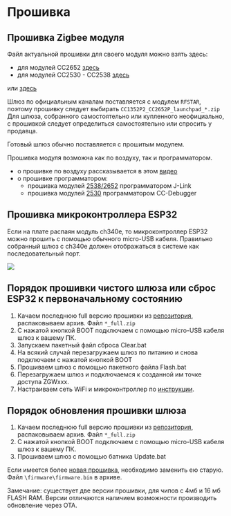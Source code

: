 # Прошивка

## Прошивка Zigbee модуля

Файл актуальной прошивки для своего модуля можно взять здесь:

- для модулей CC2652 [здесь](https://github.com/Koenkk/Z-Stack-firmware/tree/master/coordinator/Z-Stack_3.x.0/bin)
- для модулей CC2530 - CC2538 [здесь](https://github.com/Koenkk/Z-Stack-firmware/tree/master/coordinator/Z-Stack_3.0.x/bin)

или [здесь](https://github.com/slsys/Gateway/tree/master/rom/)

Шлюз по официальным каналам поставляется с модулем `RFSTAR`, поэтому прошивку следует выбирать `CC1352P2_CC2652P_launchpad_*.zip` Для шлюза, собранного самостоятельно или купленного неофициально, с прошивкой следует определиться самостоятельно или спросить у продавца.

Готовый шлюз обычно поставляется с прошитым модулем.

Прошивка модуля возможна как по воздуху, так и программатором.

- о прошивке по воздуху рассказывается в этом [видео](https://www.youtube.com/watch?v=5VKNBCV6M4U)
- о прошивке программатором:
  - прошивка модулей [2538/2652](https://zigbee.wiki/books/прошивки/page/прошиваем-сс2538-с-помощью-j-link) программатором J-Link
  - прошивка модулей [2530](https://zigbee.wiki/books/прошивки/page/прошивка-cc2531cc2530) программатором CC-Debugger 

<!--

## Прошивка модуля CC2538

Первым делом после сборки модуля необходимо прошить модуль.
Скачать последнюю прошивку СС2538 можно [тут](https://github.com/slsys/Gateway/blob/master/rom/JH_2538_2592_ZNP_UART_20201010.hex). Готовый шлюз обычно поставляется с прошитым модулем. Более подробно информация разобрана в статье на сайте [modkam.ru](https://modkam.ru/?p=1188)

-->

## Прошивка микроконтроллера ESP32

Если на плате распаян модуль ch340e, то микроконтроллер ESP32 можно прошить с помощью обычного micro-USB кабеля. Правильно собранный шлюз c ch340e должен отображаться в системе как последовательный порт.

![](/img/boot.png)

## Порядок прошивки чистого шлюза или сброс ESP32 к первоначальному состоянию

1. Качаем последнюю full версию прошивки из [репозитория](https://github.com/slsys/Gateway/tree/master/rom), распаковываем архив. Файл `*_full.zip`
2. С нажатой кнопкой BOOT подключаем с помощью micro-USB кабеля шлюз к вашему ПК.
3. Запускаем пакетный файл сброса Clear.bat
4. На всякий случай перезагружаем шлюз по питанию и снова подключаем с нажатой кнопкой BOOT
5. Прошиваем шлюз с помощью пакетного файла Flash.bat
6. Перезагружаем шлюз и подключаемся к созданной им точке доступа ZGWxxx.
7. Настраиваем сеть WiFi и микроконтроллер по [инструкции](/firststart.md).

## Порядок обновления прошивки шлюза

1. Качаем последнюю full версию прошивки из [репозитория](https://github.com/slsys/Gateway/tree/master/rom), распаковываем архив. Файл `*_full.zip`
2. С нажатой кнопкой BOOT подключаем с помощью micro-USB кабеля шлюз к вашему ПК.
3. Прошиваем шлюз с помощью батника Update.bat

Если имеется более [новая прошивка](https://boosty.to/slsys), необходимо заменить ею старую. Файл `\firmware\firmware.bin` в архиве.

Замечание: существует две версии прошивки, для чипов с 4мб и 16 мб FLASH RAM. Версии отличаются наличием возможности производить обновление через OTA.
